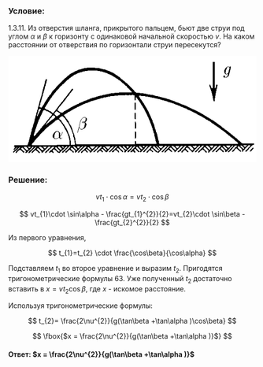 ###  Условие:

$1.3.11.$ Из отверстия шланга, прикрытого пальцем, бьют две струи под углом $\alpha$ и $\beta$ к горизонту с одинаковой начальной скоростью $v$. На каком расстоянии от отверствия по горизонтали струи пересекутся?

![ К задаче 1.3.11 |603x258, 34%](../../img/1.3.11/statement.png)

###  Решение:

$$
vt_{1} \cdot \cos\alpha = vt_{2} \cdot \cos\beta
$$

$$
vt_{1}\cdot \sin\alpha - \frac{gt_{1}^{2}}{2}=vt_{2}\cdot \sin\beta -\frac{gt_{2}^{2}}{2}
$$

Из первого уравнения,

$$
t_{1}=t_{2} \cdot \frac{\cos\beta}{\cos\alpha}
$$

Подставляем $t_{1}$ во второе уравнение и выразим $t_{2}$. Пригодятся тригонометрические формулы 63. Уже полученный $t_{2}$ достаточно вставить в $x=vt_{2}\cos\beta$, где $x$ - искомое расстояние.

Используя тригонометрические формулы:

$$
t_{2}= \frac{2\nu^{2}}{g(\tan\beta +\tan\alpha )\cos\beta}
$$

$$
\fbox{$x = \frac{2\nu^{2}}{g(\tan\beta +\tan\alpha )}$}
$$

#### Ответ: $x = \frac{2\nu^{2}}{g(\tan\beta +\tan\alpha )}$